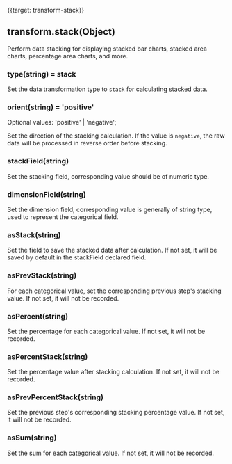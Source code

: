 {{target: transform-stack}}

## transform.stack(Object)

Perform data stacking for displaying stacked bar charts, stacked area charts, percentage area charts, and more.

### type(string) = stack

Set the data transformation type to `stack` for calculating stacked data.

### orient(string) = 'positive'

Optional values: 'positive' | 'negative';

Set the direction of the stacking calculation. If the value is `negative`, the raw data will be processed in reverse order before stacking.

### stackField(string)

Set the stacking field, corresponding value should be of numeric type.

### dimensionField(string)

Set the dimension field, corresponding value is generally of string type, used to represent the categorical field.

### asStack(string)

Set the field to save the stacked data after calculation. If not set, it will be saved by default in the stackField declared field.

### asPrevStack(string)

For each categorical value, set the corresponding previous step's stacking value. If not set, it will not be recorded.

### asPercent(string)

Set the percentage for each categorical value. If not set, it will not be recorded.

### asPercentStack(string)

Set the percentage value after stacking calculation. If not set, it will not be recorded.

### asPrevPercentStack(string)

Set the previous step's corresponding stacking percentage value. If not set, it will not be recorded.

### asSum(string)

Set the sum for each categorical value. If not set, it will not be recorded.
